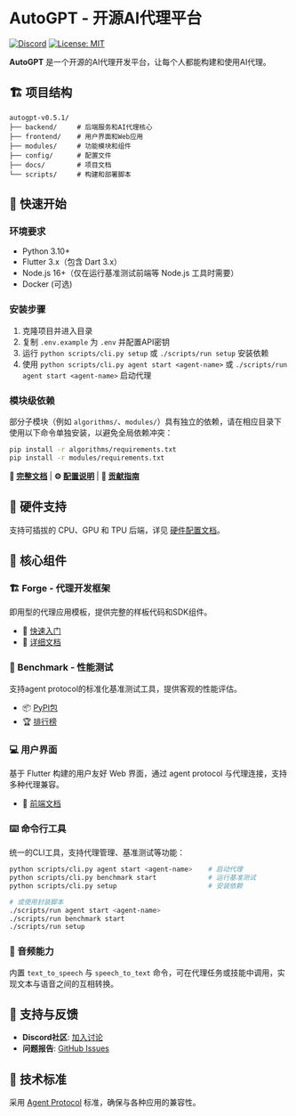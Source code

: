 # AutoGPT - 开源AI代理平台

[![Discord](https://dcbadge.vercel.app/api/server/autogpt?style=flat)](https://discord.gg/autogpt)
[![License: MIT](https://img.shields.io/badge/License-MIT-yellow.svg)](https://opensource.org/licenses/MIT)

**AutoGPT** 是一个开源的AI代理开发平台，让每个人都能构建和使用AI代理。

## 🏗️ 项目结构

```
autogpt-v0.5.1/
├── backend/     # 后端服务和AI代理核心
├── frontend/    # 用户界面和Web应用
├── modules/     # 功能模块和组件
├── config/      # 配置文件
├── docs/        # 项目文档
└── scripts/     # 构建和部署脚本
```

## 🚀 快速开始

### 环境要求
- Python 3.10+
- Flutter 3.x（包含 Dart 3.x）
- Node.js 16+（仅在运行基准测试前端等 Node.js 工具时需要）
- Docker (可选)

### 安装步骤
1. 克隆项目并进入目录
2. 复制 `.env.example` 为 `.env` 并配置API密钥
3. 运行 `python scripts/cli.py setup` 或 `./scripts/run setup` 安装依赖
4. 使用 `python scripts/cli.py agent start <agent-name>` 或 `./scripts/run agent start <agent-name>` 启动代理

### 模块级依赖

部分子模块（例如 `algorithms/`、`modules/`）具有独立的依赖，请在相应目录下
使用以下命令单独安装，以避免全局依赖冲突：

```bash
pip install -r algorithms/requirements.txt
pip install -r modules/requirements.txt
```

**📖 [完整文档](https://docs.agpt.co)** | **⚙️ [配置说明](docs/configuration.md)** | **🚀 [贡献指南](CONTRIBUTING.md)**

## 🔌 硬件支持

支持可插拔的 CPU、GPU 和 TPU 后端，详见 [硬件配置文档](docs/hardware_backends.md)。

## 🧱 核心组件

### 🏗️ Forge - 代理开发框架
即用型的代理应用模板，提供完整的样板代码和SDK组件。
- 🚀 [快速入门](https://github.com/Significant-Gravitas/AutoGPT/blob/master/autogpts/forge/tutorials/001_getting_started.md)
- 📘 [详细文档](https://github.com/Significant-Gravitas/AutoGPT/tree/master/autogpts/forge)

### 🎯 Benchmark - 性能测试
支持agent protocol的标准化基准测试工具，提供客观的性能评估。
- 📦 [PyPI包](https://pypi.org/project/agbenchmark/)
- 🏆 [排行榜](https://leaderboard.agpt.co)

### 💻 用户界面
基于 Flutter 构建的用户友好 Web 界面，通过 agent protocol 与代理连接，支持多种代理兼容。
- 📘 [前端文档](https://github.com/Significant-Gravitas/AutoGPT/tree/master/frontend)

### ⌨️ 命令行工具
统一的CLI工具，支持代理管理、基准测试等功能：

```bash
python scripts/cli.py agent start <agent-name>    # 启动代理
python scripts/cli.py benchmark start             # 运行基准测试
python scripts/cli.py setup                       # 安装依赖

# 或使用封装脚本
./scripts/run agent start <agent-name>
./scripts/run benchmark start
./scripts/run setup
```

### 🎤 音频能力

内置 `text_to_speech` 与 `speech_to_text` 命令，可在代理任务或技能中调用，实现文本与语音之间的互相转换。

## 💬 支持与反馈

- **Discord社区**: [加入讨论](https://discord.gg/autogpt)
- **问题报告**: [GitHub Issues](https://github.com/Significant-Gravitas/AutoGPT/issues/new/choose)

## 🔄 技术标准

采用 [Agent Protocol](https://agentprotocol.ai/) 标准，确保与各种应用的兼容性。